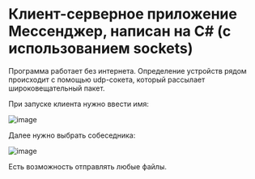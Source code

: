 # Клиент-серверное приложение Мессенджер, написан на C# (с использованием sockets)
Программа работает без интернета. Определение устройств рядом происходит с помощью udp-сокета, который рассылает широковещательный пакет.

При запуске клиента нужно ввести имя:

![image](https://user-images.githubusercontent.com/56022576/205094722-b9445328-3d4c-404d-aacd-5785ead3c399.png)

Далее нужно выбрать собеседника:

![image](https://user-images.githubusercontent.com/56022576/205094960-0ab60fb7-3cc9-4cd5-90c0-ec2da949608c.png)

Есть возможность отправлять любые файлы.

